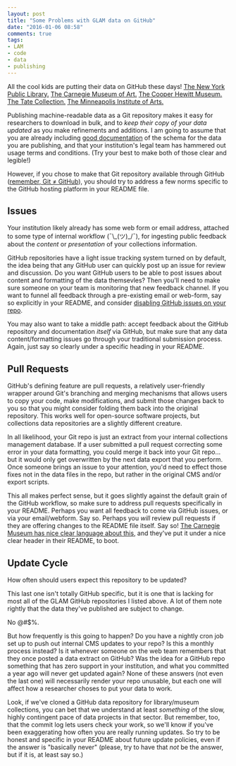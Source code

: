 ```yaml
---
layout: post
title: "Some Problems with GLAM data on GitHub"
date: "2016-01-06 08:58"
comments: true
tags:
- LAM
- code
- data
- publishing
---
```


All the cool kids are putting their data on GitHub these days!
[The New York Public Library.](https://github.com/NYPL-publicdomain/data-and-utilities)
[The Carnegie Museum of Art.](https://github.com/cmoa/collection)
[The Cooper Hewitt Museum.](https://github.com/cooperhewitt/collection)
[The Tate Collection.](https://github.com/tategallery/collection)
[The Minneapolis Institute of Arts.](https://github.com/artsmia/collection)

Publishing machine-readable data as a Git repository makes it easy for researchers to download in bulk, and to _keep their copy of your data updated_ as you make refinements and additions.
I am going to assume that you are already including [good documentation](https://github.com/NYPL-publicdomain/data-and-utilities#items) of the schema for the data you are publishing, and that your institution's legal team has hammered out usage terms and conditions. (Try your best to make both of those clear and legible!)

However, if you chose to make that Git repository available through GitHub ([remember, Git ≠ GitHub](http://stackoverflow.com/questions/11816424/understanding-the-basics-of-git-and-github)), you should try to address a few norms specific to the GitHub hosting platform in your README file.

## Issues

Your institution likely already has some web form or email address, attached to some type of internal workflow (¯\\\_(ツ)\_/¯), for ingesting public feedback about the _content_ or _presentation_ of your collections information.

GitHub repositories have a light issue tracking system turned on by default, the idea being that any GitHub user can quickly post up an issue for review and discussion.
Do you want GitHub users to be able to post issues about content and formatting of the data themsevles?
Then you'll need to make sure someone on your team is monitoring that new feedback channel.
If you want to funnel all feedback through a pre-existing email or web-form, say so explicitly in your README, and consider [disabling GitHub issues on your repo](https://help.github.com/articles/disabling-issues/).

You may also want to take a middle path: accept feedback about the GitHub repository and documentation _itself_ via GitHub, but make sure that any data content/formatting issues go through your traditional submission process.
Again, just say so clearly under a specific heading in your README.

## Pull Requests

GitHub's defining feature are pull requests, a relatively user-friendly wrapper around Git's branching and merging mechanisms that allows users to copy your code, make modifications, and submit those changes back to you so that you might consider folding them back into the original repository.
This works well for open-source software projects, but collections data repositories are a slightly different creature.

In all likelihood, your Git repo is just an extract from your internal collections management database.
If a user submitted a pull request correcting some error in your data formatting, you could merge it back into your Git repo... but it would only get overwritten by the next data export that you perform.
Once someone brings an issue to your attention, you'd need to effect those fixes not in the data files in the repo, but rather in the original CMS and/or export scripts.

This all makes perfect sense, but it goes slightly against the default grain of the GitHub workflow, so make sure to address pull requests specifically in your README.
Perhaps you want all feedback to come via GitHub issues, or via your email/webform.
Say so.
Perhaps you _will_ review pull requests if they are offering changes to the README file itself.
Say so!
[The Carnegie Museum has nice clear language about this][cmoa_pr], and they've put it under a nice clear header in their README, to boot.

[cmoa_pr]: https://github.com/cmoa/collection#pull-requests

## Update Cycle

How often should users expect this repository to be updated?

This last one isn't totally GitHub specific, but it is one that is lacking for most all of the GLAM GitHub repositories I listed above.
A lot of them note rightly that the data they've published are subject to change.

No @#$%.

But how frequently is this going to happen?
Do you have a nightly cron job set up to push out internal CMS updates to your repo?
Is this a monthly process instead?
Is it whenever someone on the web team remembers that they once posted a data extract on GitHub?
Was the idea for a GitHub repo something that has zero support in your institution, and what you committed a year ago will never get updated again?
None of these answers (not even the last one) will necessarily render your repo unusable, but each one will affect how a researcher choses to put your data to work.

Look, if we've cloned a GitHub data repository for library/museum collections, you can bet that we understand at least _something_ of the slow, highly contingent pace of data projects in that sector.
But remember, too, that the commit log lets users check your work, so we'll know if you've been exaggerating how often you are really running updates.
So try to be honest and specific in your README about future update policies, even if the answer is "basically never" (please, try to have that _not_ be the answer, but if it is, at least say so.)
